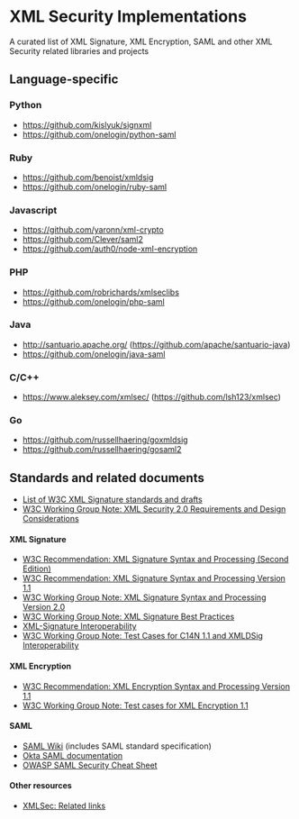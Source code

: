 # XML Security Implementations
A curated list of XML Signature, XML Encryption, SAML and other XML Security related libraries and projects

## Language-specific
### Python
* https://github.com/kislyuk/signxml
* https://github.com/onelogin/python-saml

### Ruby
* https://github.com/benoist/xmldsig
* https://github.com/onelogin/ruby-saml

### Javascript
* https://github.com/yaronn/xml-crypto
* https://github.com/Clever/saml2
* https://github.com/auth0/node-xml-encryption

### PHP
* https://github.com/robrichards/xmlseclibs
* https://github.com/onelogin/php-saml

### Java
* http://santuario.apache.org/ (https://github.com/apache/santuario-java)
* https://github.com/onelogin/java-saml

### C/C++
* https://www.aleksey.com/xmlsec/ (https://github.com/lsh123/xmlsec)

### Go
* https://github.com/russellhaering/goxmldsig
* https://github.com/russellhaering/gosaml2

## Standards and related documents
* [List of W3C XML Signature standards and drafts](http://www.w3.org/TR/#tr_XML_Signature)
* [W3C Working Group Note: XML Security 2.0 Requirements and Design Considerations](https://www.w3.org/TR/2013/NOTE-xmlsec-reqs2-20130411/)

#### XML Signature
* [W3C Recommendation: XML Signature Syntax and Processing (Second Edition)](http://www.w3.org/TR/xmldsig-core/)
* [W3C Recommendation: XML Signature Syntax and Processing Version 1.1](http://www.w3.org/TR/xmldsig-core1)
* [W3C Working Group Note: XML Signature Syntax and Processing Version 2.0](http://www.w3.org/TR/xmldsig-core2)
* [W3C Working Group Note: XML Signature Best Practices](http://www.w3.org/TR/xmldsig-bestpractices/)
* [XML-Signature Interoperability](http://www.w3.org/Signature/2001/04/05-xmldsig-interop.html)
* [W3C Working Group Note: Test Cases for C14N 1.1 and XMLDSig Interoperability](http://www.w3.org/TR/xmldsig2ed-tests/)

#### XML Encryption
* [W3C Recommendation: XML Encryption Syntax and Processing Version 1.1](https://www.w3.org/TR/xmlenc-core1/)
* [W3C Working Group Note: Test cases for XML Encryption 1.1](https://www.w3.org/TR/xmlenc-core1-testcases/)

#### SAML
* [SAML Wiki](https://wiki.oasis-open.org/security) (includes SAML standard specification)
* [Okta SAML documentation](https://developer.okta.com/standards/SAML/index)
* [OWASP SAML Security Cheat Sheet](https://www.owasp.org/index.php/SAML_Security_Cheat_Sheet)

#### Other resources
* [XMLSec: Related links](https://www.aleksey.com/xmlsec/related.html)
